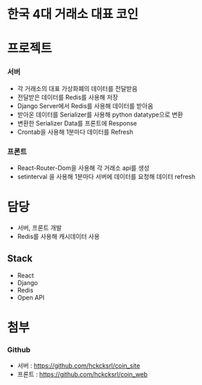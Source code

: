 # 한국 4대 거래소 대표 코인 

# 프로젝트

### 서버

* 각 거래소의 대표 가상화폐의 데이터를 전달받음
* 전달받은 데이터를 Redis를 사용해 저장
* Django Server에서 Redis를 사용해 데이터를 받아옴
* 받아온 데이터를 Serializer를 사용해 python datatype으로 변환
* 변환한 Serializer Data를 프론트에 Response
* Crontab을 사용해 1분마다 데이터를 Refresh

### 프론트

* React-Router-Dom을 사용해 각 거래소 api를 생성
* setinterval 을 사용해 1분마다 서버에 데이터를 요청해 데이터 refresh


# 담당

* 서버, 프론트 개발
* Redis를 사용해 캐시데이터 사용 

## Stack

* React
* Django
* Redis
* Open API

# 첨부

### Github

* 서버 : https://github.com/hckcksrl/coin_site
* 프론트 : https://github.com/hckcksrl/coin_web
